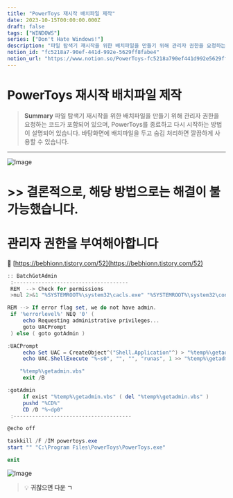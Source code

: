 ```yaml
---
title: "PowerToys 재시작 배치파일 제작"
date: 2023-10-15T00:00:00.000Z
draft: false
tags: ["WINDOWS"]
series: ["Don't Hate Windows!"]
description: "파일 탐색기 재시작을 위한 배치파일을 만들기 위해 관리자 권한을 요청하는 코드가 포함되어 있으며, PowerToys를 종료하고 다시 시작하는 방법이 설명되어 있습니다. 바탕화면에 배치파일을 두고 숨김 처리하면 깔끔하게 사용할 수 있습니다."
notion_id: "fc5218a7-90ef-441d-992e-5629ff8fabe4"
notion_url: "https://www.notion.so/PowerToys-fc5218a790ef441d992e5629ff8fabe4"
---
```


# PowerToys 재시작 배치파일 제작

> **Summary**
> 파일 탐색기 재시작을 위한 배치파일을 만들기 위해 관리자 권한을 요청하는 코드가 포함되어 있으며, PowerToys를 종료하고 다시 시작하는 방법이 설명되어 있습니다. 바탕화면에 배치파일을 두고 숨김 처리하면 깔끔하게 사용할 수 있습니다.

---

![Image](https://prod-files-secure.s3.us-west-2.amazonaws.com/09ccd4d5-876c-4bba-bbdf-cc77a0a11257/da0060ea-1164-4649-b769-e1e0503a39bc/Untitled.png?X-Amz-Algorithm=AWS4-HMAC-SHA256&X-Amz-Content-Sha256=UNSIGNED-PAYLOAD&X-Amz-Credential=ASIAZI2LB466XD62WBS2%2F20250724%2Fus-west-2%2Fs3%2Faws4_request&X-Amz-Date=20250724T081031Z&X-Amz-Expires=3600&X-Amz-Security-Token=IQoJb3JpZ2luX2VjEAAaCXVzLXdlc3QtMiJGMEQCIHeXncdi4EiXZ33A1qpzbO%2FoF%2FBopL%2FEcAdxpqnMvnxjAiA0su8MWiHO%2Ft609s45lE3vYjCeL6udVqTVer55YPC1mCr%2FAwgpEAAaDDYzNzQyMzE4MzgwNSIMEMqJiYkelN9vQ8JSKtwD760xs4GHdcBQg9XUeneu2xQ8mj3WCTLfmiFIZ8cYzr78%2F87cxgX6U0%2BAqsIl514miWZ%2FpPGiU6K5Nz0BeeXOSjVkpVOqSbICKXg5kcBErMBawMgsz2btHyCUUi3doJTsOlQgE4Gpn48bfZR1haVTdi0n%2FqrwCSwH8iretvNo4Vl54IBvGCnWkE2q1P5V2laHucrjRdGrHXrvpN6pcSEFOJgtsUcm21HNBsydzIFGBsFWe2hzD5bWT6R4c6rvyFlG%2BZ7Aoq2TqD0cy6fw9nYv8YrDH4zsAKkSDtlbXa%2FayY4PWfKtHM0asvHSsrqk5W5Mmb%2Ffegh2Kn4%2FTprY%2F%2FtSEyMcEMKh4CJ0jTGKnl%2FXoWTmp6gym2TKy4xJbYssGVRFIUTkymwj5P5mdzkrD8u%2B0p0nQSNAd0dfgPv8gLEB5MQINlNUr7ZFm4knlF2rKEM0FNV15owQlVK0HoS1JnzZ2lW7aoFG1TtGEKaOKANzyIdCcLs6YGKzFztOF4qi%2FKJV20OffBo4Y1RCJruuZR8MZtJeHOhBFHWKF%2Bj%2BnF9ABvNahBSL9EHllDK6F8Y0VDKZMr56f%2B6NE2xMZ5xZr1dk4j082kx4nDU%2FQFhMKIHNgmtgMktDfr%2FHWkakJIswiM%2BHxAY6pgGKBgNkEJ%2BuNlZ%2BxB2VWWkBPNHFvz1FQ5hwFJHAzVunXKGIhrF4VVNf%2F7eE2oitaycJrACnUZve6EfQcpgiLYt3ia66MUZJrm2SGKoIXBk2BoIgHFxOiLy93NMG4QOtKrUgB9b6hI5x60Jo4Qr6yYz%2BT8%2FjwkgVWoQRAPoftPh2f7FKttOJHYc6NlimNM2fgH%2Bx7S9Q49sPMYg9A%2FmlVcveLM3xHAf0&X-Amz-Signature=b5f13f5e6e28f4aa3c2e197a9236eb0e95ae5750c1a96f6cec859711e79caffb&X-Amz-SignedHeaders=host&x-amz-checksum-mode=ENABLED&x-id=GetObject)


# >> 결론적으로, 해당 방법으로는 해결이 불가능했습니다.


# 관리자 권한을 부여해아합니다

🔗 [https://bebhionn.tistory.com/52](https://bebhionn.tistory.com/52)

```powershell
:: BatchGotAdmin
 :-------------------------------------
 REM  --> Check for permissions
 >nul 2>&1 "%SYSTEMROOT%\system32\cacls.exe" "%SYSTEMROOT%\system32\config\system"

REM --> If error flag set, we do not have admin.
 if '%errorlevel%' NEQ '0' (
     echo Requesting administrative privileges...
     goto UACPrompt
 ) else ( goto gotAdmin )

:UACPrompt
     echo Set UAC = CreateObject^("Shell.Application"^) > "%temp%\getadmin.vbs"
     echo UAC.ShellExecute "%~s0", "", "", "runas", 1 >> "%temp%\getadmin.vbs"

    "%temp%\getadmin.vbs"
     exit /B

:gotAdmin
     if exist "%temp%\getadmin.vbs" ( del "%temp%\getadmin.vbs" )
     pushd "%CD%"
     CD /D "%~dp0"
 :--------------------------------------

@echo off

taskkill /F /IM powertoys.exe
start "" "C:\Program Files\PowerToys\PowerToys.exe"

exit
```

![Image](https://prod-files-secure.s3.us-west-2.amazonaws.com/09ccd4d5-876c-4bba-bbdf-cc77a0a11257/7419a487-b3cf-4594-b0cb-b30cd619ff07/Untitled.png?X-Amz-Algorithm=AWS4-HMAC-SHA256&X-Amz-Content-Sha256=UNSIGNED-PAYLOAD&X-Amz-Credential=ASIAZI2LB466XD62WBS2%2F20250724%2Fus-west-2%2Fs3%2Faws4_request&X-Amz-Date=20250724T081031Z&X-Amz-Expires=3600&X-Amz-Security-Token=IQoJb3JpZ2luX2VjEAAaCXVzLXdlc3QtMiJGMEQCIHeXncdi4EiXZ33A1qpzbO%2FoF%2FBopL%2FEcAdxpqnMvnxjAiA0su8MWiHO%2Ft609s45lE3vYjCeL6udVqTVer55YPC1mCr%2FAwgpEAAaDDYzNzQyMzE4MzgwNSIMEMqJiYkelN9vQ8JSKtwD760xs4GHdcBQg9XUeneu2xQ8mj3WCTLfmiFIZ8cYzr78%2F87cxgX6U0%2BAqsIl514miWZ%2FpPGiU6K5Nz0BeeXOSjVkpVOqSbICKXg5kcBErMBawMgsz2btHyCUUi3doJTsOlQgE4Gpn48bfZR1haVTdi0n%2FqrwCSwH8iretvNo4Vl54IBvGCnWkE2q1P5V2laHucrjRdGrHXrvpN6pcSEFOJgtsUcm21HNBsydzIFGBsFWe2hzD5bWT6R4c6rvyFlG%2BZ7Aoq2TqD0cy6fw9nYv8YrDH4zsAKkSDtlbXa%2FayY4PWfKtHM0asvHSsrqk5W5Mmb%2Ffegh2Kn4%2FTprY%2F%2FtSEyMcEMKh4CJ0jTGKnl%2FXoWTmp6gym2TKy4xJbYssGVRFIUTkymwj5P5mdzkrD8u%2B0p0nQSNAd0dfgPv8gLEB5MQINlNUr7ZFm4knlF2rKEM0FNV15owQlVK0HoS1JnzZ2lW7aoFG1TtGEKaOKANzyIdCcLs6YGKzFztOF4qi%2FKJV20OffBo4Y1RCJruuZR8MZtJeHOhBFHWKF%2Bj%2BnF9ABvNahBSL9EHllDK6F8Y0VDKZMr56f%2B6NE2xMZ5xZr1dk4j082kx4nDU%2FQFhMKIHNgmtgMktDfr%2FHWkakJIswiM%2BHxAY6pgGKBgNkEJ%2BuNlZ%2BxB2VWWkBPNHFvz1FQ5hwFJHAzVunXKGIhrF4VVNf%2F7eE2oitaycJrACnUZve6EfQcpgiLYt3ia66MUZJrm2SGKoIXBk2BoIgHFxOiLy93NMG4QOtKrUgB9b6hI5x60Jo4Qr6yYz%2BT8%2FjwkgVWoQRAPoftPh2f7FKttOJHYc6NlimNM2fgH%2Bx7S9Q49sPMYg9A%2FmlVcveLM3xHAf0&X-Amz-Signature=a82b361f2eeb7322bafa3e9d7e78daeb92ab10ebe2754ce2294571077af9ad2f&X-Amz-SignedHeaders=host&x-amz-checksum-mode=ENABLED&x-id=GetObject)

> 💡 **귀찮으면 다운 ㄱ**


